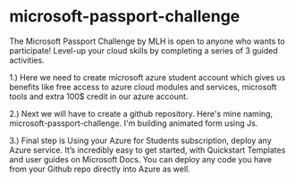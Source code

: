 # microsoft-passport-challenge
The Microsoft Passport Challenge by MLH is open to anyone who wants to participate! 
Level-up your cloud skills by completing a series of 3 guided activities. 

1.) Here we need to create microsoft azure student account which gives us benefits like 
free access to azure cloud modules and services, microsoft tools and extra 100$ credit in our azure account.

2.) Next we will have to create a github repository. Here's mine naming, microsoft-passport-challenge.
I'm building animated form using Js.

3.) Final step is Using your Azure for Students subscription, deploy any Azure service. It’s incredibly easy to 
get started, with Quickstart Templates and user guides on Microsoft Docs. You can deploy any code you have from your 
Github repo directly into Azure as well.
